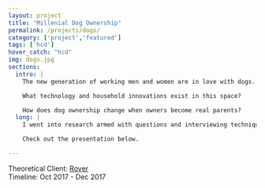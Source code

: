 ```yaml
---
layout: project
title: "Millenial Dog Ownership"
permalink: /projects/dogs/
category: ['project','featured']
tags: ['hcd']
hover_catch: "hcd"
img: dogs.jpg
sections:
  intro: |
    The new generation of working men and women are in love with dogs. Millennials are quick to spoil their "#furbaby".

    What technology and household innovations exist in this space?

    How does dog ownership change when owners become real parents?
  long: |
    I went into research armed with questions and interviewing techniques, eager to learn about the secret life of these pets. After a few months of recurring research and synthesis, I was able to formulate a handful of “How Might We” statements and a brief presentation to convey their meaning. These statements were created as a means to aide in further ideation for Rover.

    Check out the presentation below.

---
```


Theoretical Client: [Rover](https://www.rover.com/)  
Timeline: Oct 2017 - Dec 2017